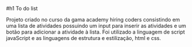 #h1 To do list

Projeto criado no curso da gama academy hiring coders consistindo em uma lista de atividades possuindo um input para inserir as atividades e um botão para adicionar a atividade à lista. 
Foi utilizado a linguagem de script javaScript e as linguagens de estrutura e estilização, html e css.
